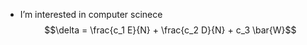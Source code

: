 - I’m interested in computer scinece
$$\delta = \frac{c_1 E}{N} + \frac{c_2 D}{N} + c_3 \bar{W}$$

<!---
tapkeyboard/tapkeyboard is a ✨ special ✨ repository because its `README.md` (this file) appears on your GitHub profile.
You can click the Preview link to take a look at your changes.
--->
